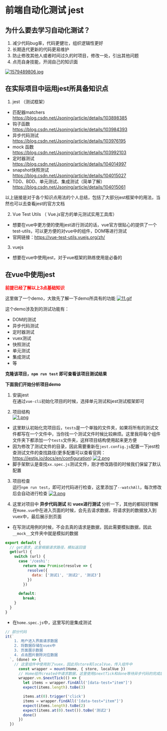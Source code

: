 # 前端自动化测试 jest

## 为什么要去学习自动化测试？
1. 减少代码bug率，代码更健壮，组织逻辑性更好
2. 长期迭代更新的代码更易维护
3. 防止修改其他人或者时间过久的时项目，修改一处，引出其他问题
4. 点亮自身技能，开阔自己的知识面

[![1579489806.jpg](https://i.postimg.cc/K8mzY4bc/1579489806.jpg)](https://postimg.cc/ykrBQ1W2)

## 在实际项目中运用jest所具备知识点
1. jest （测试框架）
* 匹配器matchers  
https://blog.csdn.net/Jsoning/article/details/103898385
* 钩子函数  
https://blog.csdn.net/Jsoning/article/details/103984393
* 异步代码测试  
https://blog.csdn.net/Jsoning/article/details/103976195
* mock 函数  
https://blog.csdn.net/Jsoning/article/details/103992103
* 定时器测试  
https://blog.csdn.net/Jsoning/article/details/104014997
* snapshot快照测试  
https://blog.csdn.net/Jsoning/article/details/104015027
* TDD、BDD、单元测试、集成测试（简单了解）  
https://blog.csdn.net/Jsoning/article/details/104015061

以上链接是对于各个知识点用法的个人总结，包括了大部分jest框架中的用法，当然也可以去查看jest的官方文档

2. Vue Test Utils （ Vue.js官方的单元测试实用工具库）
* 想要在vue中更方便的使用jest进行测试的话，vue官方很贴心的提供了一个test-utils，可以更方便的对vue中的组件，DOM等进行测试
* 官网链接：https://vue-test-utils.vuejs.org/zh/

3. vuejs
* 想要在vue中使用jest，对于vue框架的熟练使用是必备的


## 在vue中使用jest

**<font color=red>前提已经了解以上3点基础知识</font>**  

这里做了一个demo，大致先了解一下demo所具有的功能
[![11.gif](https://i.postimg.cc/DzDmDmwG/11.gif)](https://postimg.cc/wtX6RqJx)

这个demo涉及到的测试功能有：
* DOM的测试
* 异步代码测试
* 定时器测试
* vuex测试
* 快照测试
* 单元测试
* 集成测试
* 等

**克隆该项目，`npm run test` 即可查看该项目测试结果**

**下面我们开始分析项目demo**  
1. 安装jest  
在通过`vue-cli`初始化项目的时候，选择单元测试和jest测试框架即可

2. 项目结构  
[![1.png](https://i.postimg.cc/SKrXm8pY/1.png)](https://postimg.cc/McnZDnHz)
* 这里默认初始化完项目后，`tests`是一个单独的文件夹，如果将所有的测试文件都写在一个文件中，当你找一个测试文件时候比较麻烦。这里我将每个组件文件夹下都添加一个`tests`文件夹，这样项目结构使用起来更方便
* 因为修改了测试文件的目录，因此需要重新在`jest.config.js`配置一下jest检查测试文件的查找路径(更多配置可以查看官网：https://jestjs.io/docs/en/configuration)
[![2.png](https://i.postimg.cc/hPCvZxq2/2.png)](https://postimg.cc/ppFPpmrj)
* 脚手架默认是查找`xx.spec.js`测试文件，刚才修改路径的时候我们保留了默认配置

3. 项目检查  
运行`npm run test`，即可对代码进行检查，这里添加了`--watchAll`，每次修改后会自动进行检查
[![3.png](https://i.postimg.cc/8Pxf4MGL/3.png)](https://postimg.cc/w7cBTt7B)

4. 这里对项目中 **异步代码测试** 和 **vuex进行测试** 分析一下，其他的都较好理解  
在`Home.vue`中在进入页面的时候，会先去请求数据，将请求到的数据放入到vuex中，最后展示到页面

* 在写测试用例的时候，不会去真的请求是数据，因此需要模拟数据，因此`__mock__`文件夹中就是模拟的数据
```javascript
export default {
  // get请求，这里根据请求路径，模拟返回值
  get(url) {
    switch (url) {
      case '/ceshi':
        return new Promise(resolve => {
          resolve({
            data: ['测试1', '测试2', '测试3']
          })
        })
    
      default:
        break;
    }
  }
}
```
* 在`home.spec.js`中，这里写的是集成测试
```javascript
// 部分代码
it(`
    1. 用户进入界面请求数据
    2. 将数据存储在vuex中
    3. 页面展示数据
    4. 点击图片删除对应数据
  `, (done) => {
    // 这里组件中使用到了vuex，因此将store和localVue，传入组件中
      const wrapper = mount(Home, { store, localVue })
      // Home组件created中请求数据，这里使用$nextTick和done等待异步代码的完成后执行断言
      wrapper.vm.$nextTick(() => {
        let items = wrapper.findAll('[data-test="item"]')
        expect(items.length).toBe(3)

        items.at(0).trigger('click')
        items = wrapper.findAll('[data-test="item"]')
        expect(items.length).toBe(2)
        expect(items.at(0).text()).toBe('测试2')
        done()
      })
  })
```






